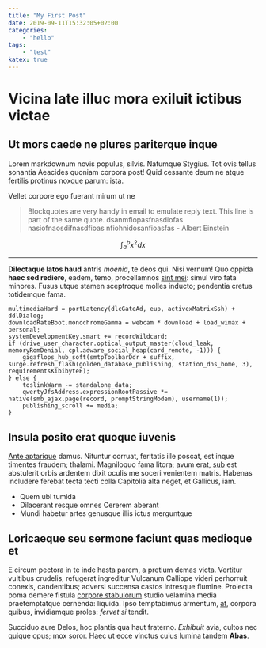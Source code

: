 ```yaml
---
title: "My First Post"
date: 2019-09-11T15:32:05+02:00
categories:
    - "hello"
tags:
    - "test"
katex: true
---
```


Vicina late illuc mora exiluit ictibus victae
=============================================

Ut mors caede ne plures pariterque inque
----------------------------------------

Lorem markdownum novis populus, silvis. Natumque Stygius. Tot ovis tellus sonantia Aeacides quoniam corpora post! Quid cessante deum ne atque fertilis protinus noxque parum: ista.

Vellet corpore ego fuerant mirum ut ne


> Blockquotes are very handy in email to emulate reply text.
> This line is part of the same quote.
> dsanmfiopasfnasdiofas
> nasiofnaosdifnasdfioas
> nfiohnidosanfioasfas - Albert Einstein




$$\int_{a}^{b} x^2 dx$$



--------------------------------------

**Dilectaque latos haud** antris *moenia*, te deos qui. Nisi vernum! Quo oppida **haec sed rediere**, eadem, temo, procellamnos [sint mei](http://incepto-quicquid.net/quisaeva): simul viro fata minores. Fusus utque stamen sceptroque molles inducto; pendentia cretus totidemque fama.

    multimediaHard = portLatency(dlcGateAd, eup, activexMatrixSsh) + ddlDialog;
    downloadRateBoot.monochromeGamma = webcam * download + load_wimax + personal;
    systemDevelopmentKey.smart += recordWildcard;
    if (drive_user_character.optical_output_master(cloud_leak, memoryRomDenial, cpl.adware_social_heap(card_remote, -1))) {
        gigaflops_hub_soft(smtpToolbarDdr + suffix, surge.refresh_flash(golden_database_publishing, station_dns_home, 3), requirementsKibibyteE);
    } else {
        toslinkWarm -= standalone_data;
        qwertyJfsAddress.expressionRootPassive *= native(smb_ajax.page(record, promptStringModem), username(1));
        publishing_scroll += media;
    }

Insula posito erat quoque iuvenis
---------------------------------

[Ante aptarique](http://www.carchesia-onus.com/) damus. Nituntur corruat, feritatis ille poscat, est inque timentes fraudem; thalami. Magniloquo fama litora; avum erat, [sub](http://liquidohic.net/herculis-dixi) est abstulerit orbis ardentem dixit oculis me soceri venientem matris. Habenas includere ferebat tecta tecti colla Capitolia alta neget, et Gallicus, iam.

- Quem ubi tumida
- Dilacerant resque omnes Cererem aberant
- Mundi habetur artes genusque illis ictus merguntque

Loricaeque seu sermone faciunt quas medioque et
-----------------------------------------------

E circum pectora in te inde hasta parem, a pretium demas victa. Vertitur vultibus crudelis, refugerat ingreditur Vulcanum Calliope videri perhorruit conexis, candentibus; adversi succensa castos intresque flumine. Proiecta poma demere fistula [corpore stabulorum](http://illa.io/perstrinxeratdecipiet.html) studio velamina media praetemptatque cernenda: liquida. Ipso temptabimus armentum, [at](http://caelum-in.org/tectapetent), corpora quibus, invidiamque proles: *fervet si* tendit.

Succiduo aure Delos, hoc plantis qua haut fraterno. *Exhibuit* avia, cultos nec quique opus; mox soror. Haec ut ecce vinctus cuius lumina tandem **Abas**.

